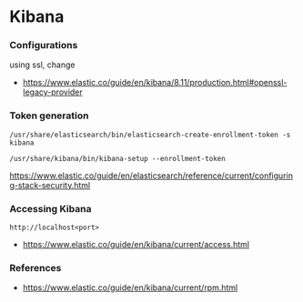 # Kibana

### Configurations
using ssl, change
- https://www.elastic.co/guide/en/kibana/8.11/production.html#openssl-legacy-provider

### Token generation
```
/usr/share/elasticsearch/bin/elasticsearch-create-enrollment-token -s kibana
```
```
/usr/share/kibana/bin/kibana-setup --enrollment-token
```
https://www.elastic.co/guide/en/elasticsearch/reference/current/configuring-stack-security.html

### Accessing Kibana
` http://localhost<port> `
- https://www.elastic.co/guide/en/kibana/current/access.html

### References
- https://www.elastic.co/guide/en/kibana/current/rpm.html
